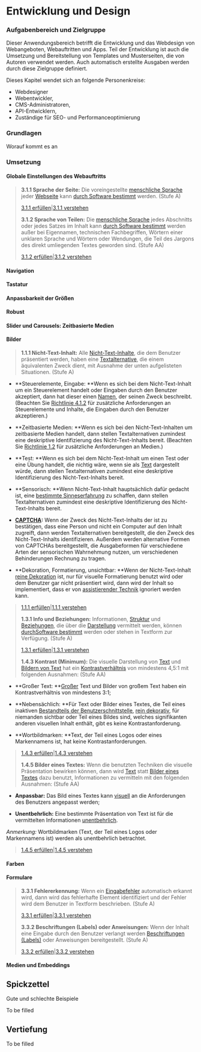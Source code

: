 Entwicklung und Design 
=======================

### Aufgabenbereich und Zielgruppe

Dieser Anwendungsbereich betrifft die Entwicklung und das Webdesign von Webangeboten, Webauftritten und Apps. Teil der Entwicklung ist auch die Umsetzung und Bereitstellung von Templates und Musterseiten, die von
Autoren verwendet werden. Auch automatisch erstellte Ausgaben werden durch diese Zielgruppe definiert.

Dieses Kapitel wendet sich an folgende Personenkreise:

-   Webdesigner
-   Webentwickler,
-   CMS-Administratoren,
-   API-Entwicklern,
-   Zuständige für SEO- und Performanceoptimierung

### Grundlagen

Worauf kommt es an

### Umsetzung

#### Globale Einstellungen des Webauftritts

> **3.1.1 Sprache der Seite:** Die voreingestellte [menschliche
> Sprache](https://www.w3.org/Translations/WCAG20-de/#human-langdef) jeder [Webseite](https://www.w3.org/Translations/WCAG20-de/#webpagedef) kann [durch Software bestimmt](https://www.w3.org/Translations/WCAG20-de/#programmaticallydetermineddef) werden.
> (Stufe A)
>
> [3.1.1
> erfüllen](http://www.w3.org/WAI/WCAG20/quickref/#qr-meaning-doc-lang-id)\|[3.1.1
> verstehen](http://www.w3.org/TR/UNDERSTANDING-WCAG20/meaning-doc-lang-id.html)
>
> **3.1.2 Sprache von Teilen:** Die [menschliche
> Sprache](https://www.w3.org/Translations/WCAG20-de/#human-langdef) jedes
> Abschnitts oder jedes Satzes im Inhalt
> kann [durch Software bestimmt](https://www.w3.org/Translations/WCAG20-de/#programmaticallydetermineddef) werden
> außer bei Eigennamen, technischen Fachbegriffen, Wörtern einer
> unklaren Sprache und Wörtern oder Wendungen, die Teil des Jargons des
> direkt umliegenden Textes geworden sind. (Stufe AA)
>
> [3.1.2
> erfüllen](http://www.w3.org/WAI/WCAG20/quickref/#qr-meaning-other-lang-id)\|[3.1.2
> verstehen](http://www.w3.org/TR/UNDERSTANDING-WCAG20/meaning-other-lang-id.html)

#### Navigation

#### Tastatur

#### Anpassbarkeit der Größen

#### Robust

#### Slider und Carousels: Zeitbasierte Medien

#### Bilder

> **1.1.1
> Nicht-Text-Inhalt:** Alle [Nicht-Text-Inhalte](https://www.w3.org/Translations/WCAG20-de/#non-text-contentdef),
> die dem Benutzer präsentiert werden, haben
> eine [Textalternative](https://www.w3.org/Translations/WCAG20-de/#text-altdef),
> die einem äquivalenten Zweck dient, mit Ausnahme der unten
> aufgelisteten Situationen. (Stufe A)

-   **Steuerelemente, Eingabe: **Wenn es sich bei dem Nicht-Text-Inhalt
    um ein Steuerelement handelt oder Eingaben durch den Benutzer
    akzeptiert, dann hat dieser
    einen [Namen](https://www.w3.org/Translations/WCAG20-de/#namedef),
    der seinen Zweck beschreibt. (Beachten Sie [Richtlinie
    4.1.2](https://www.w3.org/Translations/WCAG20-de/#ensure-compat-rsv) für
    zusätzliche Anforderungen an Steuerelemente und Inhalte, die
    Eingaben durch den Benutzer akzeptieren.)

-   **Zeitbasierte Medien: **Wenn es sich bei den Nicht-Text-Inhalten um
    zeitbasierte Medien handelt, dann stellen Textalternativen zumindest
    eine deskriptive Identifizierung des Nicht-Text-Inhalts bereit.
    (Beachten Sie [Richtlinie
    1.2](https://www.w3.org/Translations/WCAG20-de/#media-equiv) für
    zusätzliche Anforderungen an Medien.)

-   **Test: **Wenn es sich bei dem Nicht-Text-Inhalt um einen Test oder
    eine Übung handelt, die nichtig wäre, wenn sie
    als [Text](https://www.w3.org/Translations/WCAG20-de/#textdef) dargestellt
    würde, dann stellen Textalternativen zumindest eine deskriptive
    Identifizierung des Nicht-Text-Inhalts bereit.

-   **Sensorisch: **Wenn Nicht-Text-Inhalt hauptsächlich dafür gedacht
    ist, eine [bestimmte
    Sinneserfahrung](https://www.w3.org/Translations/WCAG20-de/#sensoryexpdef) zu
    schaffen, dann stellen Textalternativen zumindest eine deskriptive
    Identifizierung des Nicht-Text-Inhalts bereit.

-   **[CAPTCHA](https://www.w3.org/Translations/WCAG20-de/#CAPTCHAdef):** Wenn
    der Zweck des Nicht-Text-Inhalts der ist zu bestätigen, dass eine
    Person und nicht ein Computer auf den Inhalt zugreift, dann werden
    Textalternativen bereitgestellt, die den Zweck des
    Nicht-Text-Inhalts identifizieren. Außerdem werden alternative
    Formen von CAPTCHAs bereitgestellt, die Ausgabeformen für
    verschiedene Arten der sensorischen Wahrnehmung nutzen, um
    verschiedenen Behinderungen Rechnung zu tragen.

-   **Dekoration, Formatierung, unsichtbar: **Wenn der
    Nicht-Text-Inhalt [reine
    Dekoration](https://www.w3.org/Translations/WCAG20-de/#puredecdef) ist,
    nur für visuelle Formatierung benutzt wird oder dem Benutzer gar
    nicht präsentiert wird, dann wird der Inhalt so implementiert, dass
    er von [assistierender
    Technik](https://www.w3.org/Translations/WCAG20-de/#atdef) ignoriert
    werden kann.

> [1.1.1
> erfüllen](http://www.w3.org/WAI/WCAG20/quickref/#qr-text-equiv-all)\|[1.1.1
> verstehen](http://www.w3.org/TR/UNDERSTANDING-WCAG20/text-equiv-all.html)
>
> **1.3.1 Info und
> Beziehungen:** Informationen, [Struktur](https://www.w3.org/Translations/WCAG20-de/#structuredef) und [Beziehungen](https://www.w3.org/Translations/WCAG20-de/#relationshipsdef),
> die über
> die [Darstellung](https://www.w3.org/Translations/WCAG20-de/#presentationdef) vermittelt
> werden,
> können [durchSoftware bestimmt](https://www.w3.org/Translations/WCAG20-de/#programmaticallydetermineddef) werden
> oder stehen in Textform zur Verfügung. (Stufe A)
>
> [1.3.1
> erfüllen](http://www.w3.org/WAI/WCAG20/quickref/#qr-content-structure-separation-programmatic)\|[1.3.1
> verstehen](http://www.w3.org/TR/UNDERSTANDING-WCAG20/content-structure-separation-programmatic.html)
>
> **1.4.3 Kontrast (Minimum):** Die visuelle Darstellung
> von [Text](https://www.w3.org/Translations/WCAG20-de/#textdef) und [Bildern
> von
> Text](https://www.w3.org/Translations/WCAG20-de/#images-of-textdef) hat
> ein [Kontrastverhältnis](https://www.w3.org/Translations/WCAG20-de/#contrast-ratiodef) von
> mindestens 4,5:1 mit folgenden Ausnahmen: (Stufe AA)

-   **Großer
    Text: **[Großer](https://www.w3.org/Translations/WCAG20-de/#larger-scaledef) Text
    und Bilder von großem Text haben ein Kontrastverhältnis von
    mindestens 3:1;

-   **Nebensächlich: **Für Text oder Bilder eines Textes, die Teil eines
    inaktiven [Bestandteils der
    Benutzerschnittstelle](https://www.w3.org/Translations/WCAG20-de/#user-interface-componentdef), [rein
    dekorativ](https://www.w3.org/Translations/WCAG20-de/#puredecdef),
    für niemanden sichtbar oder Teil eines Bildes sind, welches
    signifikanten anderen visuellen Inhalt enthält, gibt es keine
    Kontrastanforderung.

-   **Wortbildmarken: **Text, der Teil eines Logos oder eines
    Markennamens ist, hat keine Kontrastanforderungen.

> [1.4.3
> erfüllen](http://www.w3.org/WAI/WCAG20/quickref/#qr-visual-audio-contrast-contrast)\|[1.4.3
> verstehen](http://www.w3.org/TR/UNDERSTANDING-WCAG20/visual-audio-contrast-contrast.html)
>
> **1.4.5 Bilder eines Textes:** Wenn die benutzten Techniken die
> visuelle Präsentation bewirken können, dann
> wird [Text](https://www.w3.org/Translations/WCAG20-de/#textdef) statt [Bilder
> eines
> Textes](https://www.w3.org/Translations/WCAG20-de/#images-of-textdef) dazu
> benutzt, Informationen zu vermitteln mit den folgenden Ausnahmen:
> (Stufe AA)

-   **Anpassbar:** Das Bild eines Textes
    kann [visuell](https://www.w3.org/Translations/WCAG20-de/#visually-customizeddef) an
    die Anforderungen des Benutzers angepasst werden;

-   **Unentbehrlich:** Eine bestimmte Präsentation von Text ist für die
    vermittelten
    Informationen [unentbehrlich](https://www.w3.org/Translations/WCAG20-de/#essentialdef).

*Anmerkung:* Wortbildmarken (Text, der Teil eines Logos oder
Markennamens ist) werden als unentbehrlich betrachtet.

> [1.4.5
> erfüllen](http://www.w3.org/WAI/WCAG20/quickref/#qr-visual-audio-contrast-text-presentation)\|[1.4.5
> verstehen](http://www.w3.org/TR/UNDERSTANDING-WCAG20/visual-audio-contrast-text-presentation.html)

#### Farben

#### Formulare

> **3.3.1 Fehlererkennung:** Wenn
> ein [Eingabefehler](https://www.w3.org/Translations/WCAG20-de/#input-errordef) automatisch
> erkannt wird, dann wird das fehlerhafte Element identifiziert und der
> Fehler wird dem Benutzer in Textform beschrieben. (Stufe A)
>
> [3.3.1
> erfüllen](http://www.w3.org/WAI/WCAG20/quickref/#qr-minimize-error-identified)\|[3.3.1
> verstehen](http://www.w3.org/TR/UNDERSTANDING-WCAG20/minimize-error-identified.html)
>
> **3.3.2 Beschriftungen (Labels) oder Anweisungen:** Wenn der Inhalt
> eine Eingabe durch den Benutzer verlangt werden [Beschriftungen
> (Labels)](https://www.w3.org/Translations/WCAG20-de/#labeldef) oder
> Anweisungen bereitgestellt. (Stufe A)
>
> [3.3.2
> erfüllen](http://www.w3.org/WAI/WCAG20/quickref/#qr-minimize-error-cues)\|[3.3.2
> verstehen](http://www.w3.org/TR/UNDERSTANDING-WCAG20/minimize-error-cues.html)

#### Medien und Embeddings

Spickzettel
-----------

Gute und schlechte Beispiele

To be filled

Vertiefung
----------

To be filled

